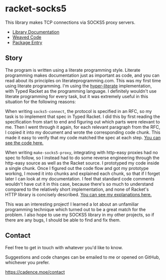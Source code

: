 # racket-socks5

This library makes TCP connections via SOCKS5 proxy servers.

- [Library Documentation](https://docs.racket-lang.org/socks5/Provides.html)
- [Weaved Code](https://docs.racket-lang.org/socks5/Source.html)
- [Package Entry](https://pkgd.racket-lang.org/pkgn/package/socks5)

## Story

The program is written using a literate programming style. Literate programming makes documentation just as important as code, and you can read about its principles on literateprogramming.com. This was my first time using literate programming. I'm using the [hyper-literate](https://docs.racket-lang.org/hyper-literate/index.html) implementation, with Typed Racket as the programming language. I definitely wouldn't use literate programming for every task, but it was extremely useful in this situation for the following reasons:

When writing `socks5-connect`, the protocol is specified in an RFC, so my task is to implement that spec in Typed Racket. I did this by first reading the specification from start to end and figuring out which parts were relevant to me. Then I went through it again, for each relevant paragraph from the RFC, I copied it into my document and wrote the corresponding code chunk. This made it easy to verify that my code matched the spec at each step. [You can see the code here.](https://docs.racket-lang.org/socks5/SOCKS_connection_process.html)

When writing `make-socks5-proxy`, integrating with http-easy proxies had no spec to follow, so I instead had to do some reverse engineering through the http-easy source as well as the Racket source. I prototyped my code inside a single chunk. Once I figured out the code flow and got my prototype working, I moved it into chunks and explained each chunk, so that if I forget later I can look at my documentation. I feel that standard code comments wouldn't have cut it in this case, because there's so much to understand compared to the relatively short implementation, and none of Racket's HTTP library is concisely described. [You can see my explanations here.](https://docs.racket-lang.org/socks5/Proxy_for_http-easy.html)

This was an interesting project! I learned a lot about an unfamiliar programming technique which turned out to be a great match for the problem. I also hope to use my SOCKS5 library in my other projects, so if there are any bugs, I should be able to find and fix them.

## Contact

Feel free to get in touch with whatever you'd like to know.

Suggestions and code changes can be emailed to me or opened on GitHub, whichever you prefer.

https://cadence.moe/contact
